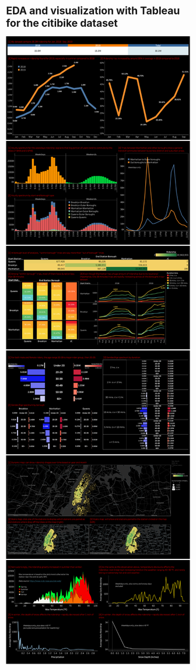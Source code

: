 # EDA and visualization with Tableau for the citibike dataset

<img src="https://github.com/junwoo77lee/Project_Citibike_with_Tableau/blob/master/images/Slide2.png">
<img src="https://github.com/junwoo77lee/Project_Citibike_with_Tableau/blob/master/images/Slide3.png">
<img src="https://github.com/junwoo77lee/Project_Citibike_with_Tableau/blob/master/images/Slide4.png">
<img src="https://github.com/junwoo77lee/Project_Citibike_with_Tableau/blob/master/images/Slide5.png">
<img src="https://github.com/junwoo77lee/Project_Citibike_with_Tableau/blob/master/images/Slide6.png">
<img src="https://github.com/junwoo77lee/Project_Citibike_with_Tableau/blob/master/images/Slide7.png">
